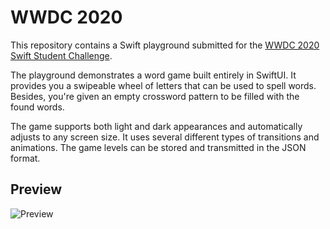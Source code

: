 # WWDC 2020
This repository contains a Swift playground submitted for the [WWDC 2020 Swift Student Challenge](https://developer.apple.com/wwdc20/swift-student-challenge/).

The playground demonstrates a word game built entirely in SwiftUI. It provides you a swipeable wheel of letters that can be used to spell words. Besides, you're given an empty crossword pattern to be filled with the found words.

The game supports both light and dark appearances and automatically adjusts to any screen size. It uses several different types of transitions and animations. The game levels can be stored and transmitted in the JSON format.

## Preview
![Preview](preview.gif)
